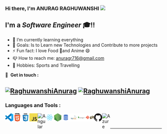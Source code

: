 ### Hi there, I'm ANURAG RAGHUWANSHI  <img src="https://raw.githubusercontent.com/MartinHeinz/MartinHeinz/master/wave.gif" width="30px"> 

## I'm a ***Software Engineer*** 🎓!!

<!-- - 🔭 I just launched my first course: [Become A VS Code SuperHero!]  -->
- 🌱 I’m currently learning everything 
- 🥅 Goals: Is to Learn new Technologies and Contribute to more projects
- ⚡ Fun fact: I love Food 🍔and Anime 😄
- 📪 How to reach me: anuragr716@gmail.com
- 💖 Hobbies: Sports and Travelling

🔗 &nbsp;**Get in touch :**

<a href="https://twitter.com/AnuragR49310727" target="blank"><img align="center" src="https://raw.githubusercontent.com/rahuldkjain/github-profile-readme-generator/master/src/images/icons/Social/twitter.svg" alt="RaghuwanshiAnurag" height="30" width="40" /></a>
<a href="https://www.instagram.com/mr_anurag_raghuwanshi/" target="blank"><img align="center" src="https://raw.githubusercontent.com/rahuldkjain/github-profile-readme-generator/master/src/images/icons/Social/instagram.svg" alt="RaghuwanshiAnurag" height="30" width="40" /></a>
<br />
---

### Languages and Tools :

<img align="left" alt="Visual Studio Code" width="26px" src="https://raw.githubusercontent.com/github/explore/80688e429a7d4ef2fca1e82350fe8e3517d3494d/topics/visual-studio-code/visual-studio-code.png" />
<img align="left" alt="HTML5" width="26px" src="https://raw.githubusercontent.com/github/explore/80688e429a7d4ef2fca1e82350fe8e3517d3494d/topics/html/html.png" />
<img align="left" alt="CSS3" width="26px" src="https://raw.githubusercontent.com/github/explore/80688e429a7d4ef2fca1e82350fe8e3517d3494d/topics/css/css.png" />
<img align="left" alt="JavaScript" width="26px" src="https://raw.githubusercontent.com/github/explore/80688e429a7d4ef2fca1e82350fe8e3517d3494d/topics/javascript/javascript.png" />
<img align="left" alt="Angular" width="26px" src="https://angular.io/assets/images/logos/angular/angular.svg"/>
<img align="left" alt="React" width="26px" src="https://raw.githubusercontent.com/github/explore/80688e429a7d4ef2fca1e82350fe8e3517d3494d/topics/react/react.png" />
<img align="left" alt="Node.js" width="26px" src="https://raw.githubusercontent.com/github/explore/80688e429a7d4ef2fca1e82350fe8e3517d3494d/topics/nodejs/nodejs.png" />
<img align="left" alt="SQL" width="26px" src="https://raw.githubusercontent.com/github/explore/80688e429a7d4ef2fca1e82350fe8e3517d3494d/topics/sql/sql.png" />
<img align="left" alt="MySQL" width="26px" src="https://raw.githubusercontent.com/github/explore/80688e429a7d4ef2fca1e82350fe8e3517d3494d/topics/mysql/mysql.png" />
<img align="left" alt="MongoDB" width="26px" src="https://raw.githubusercontent.com/github/explore/80688e429a7d4ef2fca1e82350fe8e3517d3494d/topics/mongodb/mongodb.png" />
<img align="left" alt="Git" width="26px" src="https://raw.githubusercontent.com/github/explore/80688e429a7d4ef2fca1e82350fe8e3517d3494d/topics/git/git.png" />
<img align="left" alt="GitHub" width="26px" src="https://raw.githubusercontent.com/github/explore/78df643247d429f6cc873026c0622819ad797942/topics/github/github.png" />
<img align="left" alt="Azure" width="26px" src="https://upload.wikimedia.org/wikipedia/commons/thumb/f/fa/Microsoft_Azure.svg/225px-Microsoft_Azure.svg.png"/>

<br />
<br />

---

<!-- [website]: https://      --->
[twitter]:https://twitter.com/AnuragR49310727?t=rouQVT9DKB2jqw8C6bXA-w&s=08
[instagram]:https://www.instagram.com/mr_anurag_raghuwanshi/
<!-- [Gmail]:         -->
